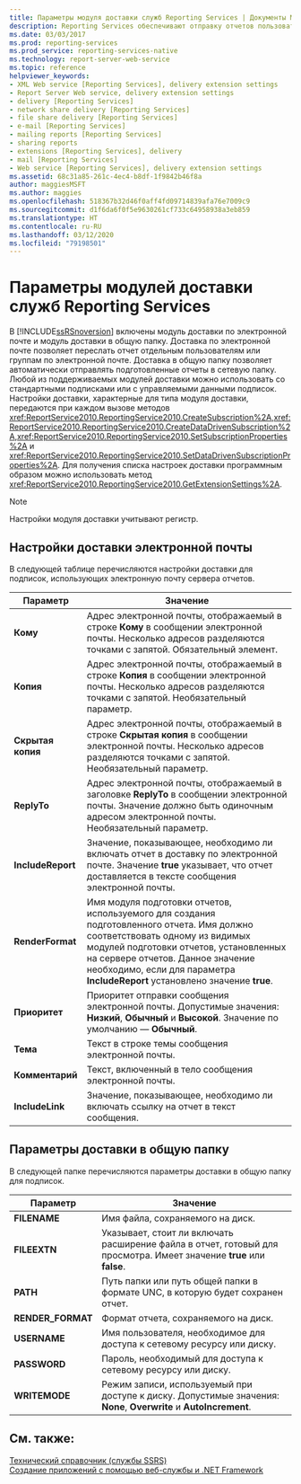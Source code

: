 ```yaml
---
title: Параметры модуля доставки служб Reporting Services | Документы Майкрософт
description: Reporting Services обеспечивают отправку отчетов пользователям по электронной почте и доставку файлов в общую папку для отправки отчетов в общую папку. Узнайте подробнее о параметрах модуля доставки.
ms.date: 03/03/2017
ms.prod: reporting-services
ms.prod_service: reporting-services-native
ms.technology: report-server-web-service
ms.topic: reference
helpviewer_keywords:
- XML Web service [Reporting Services], delivery extension settings
- Report Server Web service, delivery extension settings
- delivery [Reporting Services]
- network share delivery [Reporting Services]
- file share delivery [Reporting Services]
- e-mail [Reporting Services]
- mailing reports [Reporting Services]
- sharing reports
- extensions [Reporting Services], delivery
- mail [Reporting Services]
- Web service [Reporting Services], delivery extension settings
ms.assetid: 68c31a85-261c-4ec4-b8df-1f9842b46f8a
author: maggiesMSFT
ms.author: maggies
ms.openlocfilehash: 518367b32d46f0aff4fd09714839afa76e7009c9
ms.sourcegitcommit: d1f6da6f0f5e9630261cf733c64958938a3eb859
ms.translationtype: HT
ms.contentlocale: ru-RU
ms.lasthandoff: 03/12/2020
ms.locfileid: "79198501"
---
```

# <a name="reporting-services-delivery-extension-settings"></a>Параметры модулей доставки служб Reporting Services
  В [!INCLUDE[ssRSnoversion](../../../includes/ssrsnoversion-md.md)] включены модуль доставки по электронной почте и модуль доставки в общую папку. Доставка по электронной почте позволяет переслать отчет отдельным пользователям или группам по электронной почте. Доставка в общую папку позволяет автоматически отправлять подготовленные отчеты в сетевую папку. Любой из поддерживаемых модулей доставки можно использовать со стандартными подписками или с управляемыми данными подписок. Настройки доставки, характерные для типа модуля доставки, передаются при каждом вызове методов <xref:ReportService2010.ReportingService2010.CreateSubscription%2A>,<xref:ReportService2010.ReportingService2010.CreateDataDrivenSubscription%2A>,<xref:ReportService2010.ReportingService2010.SetSubscriptionProperties%2A> и <xref:ReportService2010.ReportingService2010.SetDataDrivenSubscriptionProperties%2A>. Для получения списка настроек доставки программным образом можно использовать метод <xref:ReportService2010.ReportingService2010.GetExtensionSettings%2A>.  
  
> [!NOTE]  
>  Настройки модуля доставки учитывают регистр.  
  
## <a name="e-mail-delivery-settings"></a>Настройки доставки электронной почты  
 В следующей таблице перечисляются настройки доставки для подписок, использующих электронную почту сервера отчетов.  
  
|Параметр|Значение|  
|-------------|-----------|  
|**Кому**|Адрес электронной почты, отображаемый в строке **Кому** в сообщении электронной почты. Несколько адресов разделяются точками с запятой. Обязательный элемент.|  
|**Копия**|Адрес электронной почты, отображаемый в строке **Копия** в сообщении электронной почты. Несколько адресов разделяются точками с запятой. Необязательный параметр.|  
|**Скрытая копия**|Адрес электронной почты, отображаемый в строке **Скрытая копия** в сообщении электронной почты. Несколько адресов разделяются точками с запятой. Необязательный параметр.|  
|**ReplyTo**|Адрес электронной почты, отображаемый в заголовке **ReplyTo** в сообщении электронной почты. Значение должно быть одиночным адресом электронной почты. Необязательный параметр.|  
|**IncludeReport**|Значение, показывающее, необходимо ли включать отчет в доставку по электронной почте. Значение **true** указывает, что отчет доставляется в тексте сообщения электронной почты.|  
|**RenderFormat**|Имя модуля подготовки отчетов, используемого для создания подготовленного отчета. Имя должно соответствовать одному из видимых модулей подготовки отчетов, установленных на сервере отчетов. Данное значение необходимо, если для параметра **IncludeReport** установлено значение **true**.|  
|**Приоритет**|Приоритет отправки сообщения электронной почты. Допустимые значения: **Низкий**, **Обычный** и **Высокой**. Значение по умолчанию — **Обычный**.|  
|**Тема**|Текст в строке темы сообщения электронной почты.|  
|**Комментарий**|Текст, включенный в тело сообщения электронной почты.|  
|**IncludeLink**|Значение, показывающее, необходимо ли включать ссылку на отчет в текст сообщения.|  
  
## <a name="file-share-delivery-settings"></a>Параметры доставки в общую папку  
 В следующей папке перечисляются параметры доставки в общую папку для подписок.  
  
|Параметр|Значение|  
|-------------|-----------|  
|**FILENAME**|Имя файла, сохраняемого на диск.|  
|**FILEEXTN**|Указывает, стоит ли включать расширение файла в отчет, готовый для просмотра. Имеет значение **true** или **false**.|  
|**PATH**|Путь папки или путь общей папки в формате UNC, в которую будет сохранен отчет.|  
|**RENDER_FORMAT**|Формат отчета, сохраняемого на диск.|  
|**USERNAME**|Имя пользователя, необходимое для доступа к сетевому ресурсу или диску.|  
|**PASSWORD**|Пароль, необходимый для доступа к сетевому ресурсу или диску.|  
|**WRITEMODE**|Режим записи, используемый при доступе к диску. Допустимые значения: **None**, **Overwrite** и **AutoIncrement**.|  
  
## <a name="see-also"></a>См. также:  
 [Технический справочник (службы SSRS)](../../../reporting-services/technical-reference-ssrs.md)   
 [Создание приложений с помощью веб-службы и .NET Framework](../../../reporting-services/report-server-web-service/net-framework/building-applications-using-the-web-service-and-the-net-framework.md)  
  
  

